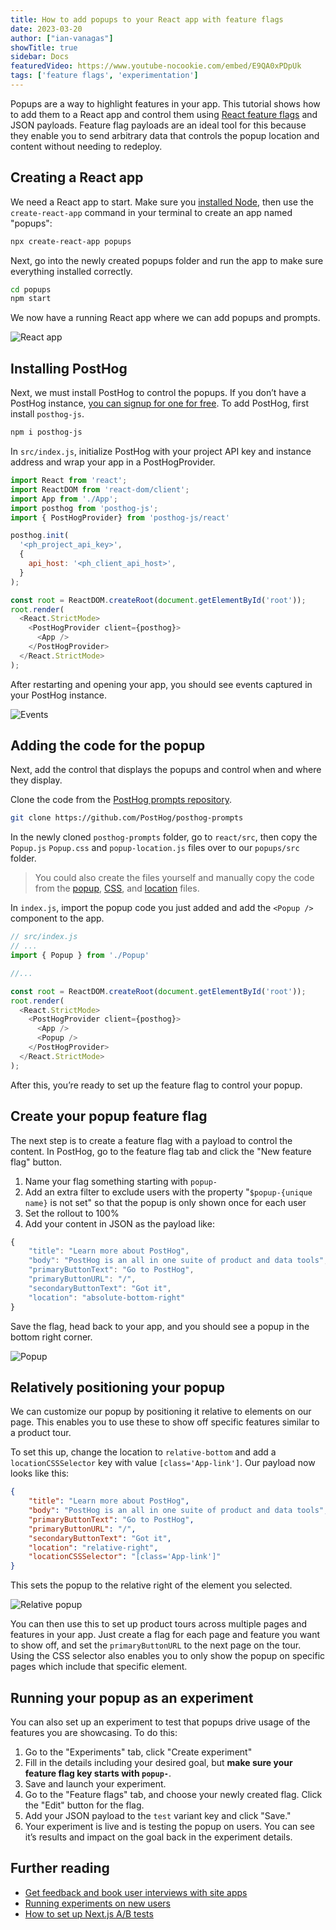 ```yaml
---
title: How to add popups to your React app with feature flags
date: 2023-03-20
author: ["ian-vanagas"]
showTitle: true
sidebar: Docs
featuredVideo: https://www.youtube-nocookie.com/embed/E9QA0xPDpUk
tags: ['feature flags', 'experimentation']
---
```


Popups are a way to highlight features in your app. This tutorial shows how to add them to a React app and control them using [React feature flags](/tutorials/react-feature-flags) and JSON payloads. Feature flag payloads are an ideal tool for this because they enable you to send arbitrary data that controls the popup location and content without needing to redeploy. 

## Creating a React app

We need a React app to start. Make sure you [installed Node](https://nodejs.dev/en/learn/how-to-install-nodejs/), then use the `create-react-app` command in your terminal to create an app named "popups":

```bash
npx create-react-app popups
```

Next, go into the newly created popups folder and run the app to make sure everything installed correctly.

```bash
cd popups
npm start
```

We now have a running React app where we can add popups and prompts.

![React app](../images/tutorials/react-popups/app.png)

## Installing PostHog

Next, we must install PostHog to control the popups. If you don’t have a PostHog instance, [you can signup for one for free](https://app.posthog.com/signup). To add PostHog, first install `posthog-js`.

```bash
npm i posthog-js
```

In `src/index.js`, initialize PostHog with your project API key and instance address and wrap your app in a PostHogProvider.

```js
import React from 'react';
import ReactDOM from 'react-dom/client';
import App from './App';
import posthog from 'posthog-js';
import { PostHogProvider} from 'posthog-js/react'

posthog.init(
  '<ph_project_api_key>',
  {
    api_host: '<ph_client_api_host>',
  }
);

const root = ReactDOM.createRoot(document.getElementById('root'));
root.render(
  <React.StrictMode>
    <PostHogProvider client={posthog}>
      <App />
    </PostHogProvider>
  </React.StrictMode>
);
```

After restarting and opening your app, you should see events captured in your PostHog instance.

![Events](../images/tutorials/react-popups/events.png)

## Adding the code for the popup

Next, add the control that displays the popups and control when and where they display. 

Clone the code from the [PostHog prompts repository](https://github.com/PostHog/posthog-prompts). 

```bash
git clone https://github.com/PostHog/posthog-prompts
```
In the newly cloned `posthog-prompts` folder, go to `react/src`, then copy the `Popup.js` `Popup.css` and `popup-location.js` files over to our `popups/src` folder.

> You could also create the files yourself and manually copy the code from the [popup](https://github.com/PostHog/posthog-prompts/blob/main/react/src/Popup.js), [CSS](https://github.com/PostHog/posthog-prompts/blob/main/react/src/Popup.css), and [location](https://github.com/PostHog/posthog-prompts/blob/main/react/src/popup-location.js) files.

In `index.js`, import the popup code you just added and add the `<Popup />` component to the app.

```js
// src/index.js
// ...
import { Popup } from './Popup'

//...

const root = ReactDOM.createRoot(document.getElementById('root'));
root.render(
  <React.StrictMode>
    <PostHogProvider client={posthog}>
      <App />
      <Popup />
    </PostHogProvider>
  </React.StrictMode>
);
```

After this, you’re ready to set up the feature flag to control your popup.

## Create your popup feature flag

The next step is to create a feature flag with a payload to control the content. In PostHog, go to the feature flag tab and click the "New feature flag" button.

1. Name your flag something starting with `popup-`
2. Add an extra filter to exclude users with the property "`$popup-{unique name}` is not set" so that the popup is only shown once for each user
3. Set the rollout to 100%
4. Add your content in JSON as the payload like:

```js
{
    "title": "Learn more about PostHog",
    "body": "PostHog is an all in one suite of product and data tools",
    "primaryButtonText": "Go to PostHog",
    "primaryButtonURL": "/",
    "secondaryButtonText": "Got it",
    "location": "absolute-bottom-right"
}
```

Save the flag, head back to your app, and you should see a popup in the bottom right corner.

![Popup](../images/tutorials/react-popups/popup.png)

## Relatively positioning your popup

We can customize our popup by positioning it relative to elements on our page. This enables you to use these to show off specific features similar to a product tour. 

To set this up, change the location to `relative-bottom` and add a `locationCSSSelector` key with value `[class='App-link']`. Our payload now looks like this:

```json
{
    "title": "Learn more about PostHog",
    "body": "PostHog is an all in one suite of product and data tools",
    "primaryButtonText": "Go to PostHog",
    "primaryButtonURL": "/",
    "secondaryButtonText": "Got it",
    "location": "relative-right",
    "locationCSSSelector": "[class='App-link']"
}
```

This sets the popup to the relative right of the element you selected. 

![Relative popup](../images/tutorials/react-popups/relative.png)

You can then use this to set up product tours across multiple pages and features in your app. Just create a flag for each page and feature you want to show off, and set the `primaryButtonURL` to the next page on the tour. Using the CSS selector also enables you to only show the popup on specific pages which include that specific element.

## Running your popup as an experiment

You can also set up an experiment to test that popups drive usage of the features you are showcasing. To do this:

1. Go to the "Experiments" tab, click "Create experiment"
2. Fill in the details including your desired goal, but **make sure your feature flag key starts with `popup-`**.
3. Save and launch your experiment.
4. Go to the "Feature flags" tab, and choose your newly created flag. Click the "Edit" button for the flag.
5. Add your JSON payload to the `test` variant key and click "Save."
6. Your experiment is live and is testing the popup on users. You can see it’s results and impact on the goal back in the experiment details.

## Further reading

- [Get feedback and book user interviews with site apps](/tutorials/feedback-interviews-site-apps)
- [Running experiments on new users](/tutorials/new-user-experiments)
- [How to set up Next.js A/B tests](/tutorials/nextjs-ab-tests)
